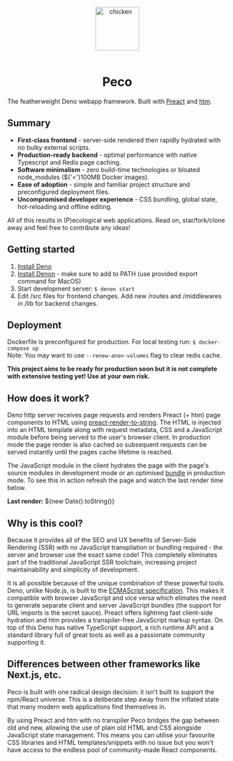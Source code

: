 <p align="center">
    <img 
        height="100px"
        style="margin: 1rem auto;"
        src="https://raw.githubusercontent.com/sebringrose/velocireno/main/src/assets/twemoji_chicken.svg" alt="chicken" 
    />
</p>
<h1 align="center">Peco</h1>
<p>
    The featherweight Deno webapp framework. Built with <a href="https://preactjs.com">Preact</a> and <a href="https://github.com/developit/htm">htm</a>.
</p>
<h2>Summary</h2>
<ul>
    <li>
        <strong>First-class frontend</strong> - server-side rendered then rapidly hydrated with no bulky external scripts.
    </li>
    <li>
        <strong>Production-ready backend</strong> - optimal performance with native Typescript and Redis page caching.
    </li>
    <li>
        <strong>Software minimalism</strong> - zero build-time technologies or bloated node_modules (${'<'}100MB Docker images).
    </li>
    <li>
        <strong>Ease of adoption</strong> - simple and familiar project structure and preconfigured deployment files.
    </li>
    <li>
        <strong>Uncompromised developer experience</strong> - CSS bundling, global state, hot-reloading and offline editing.
    </li>
</ul>
<p>
    All of this results in (P)ecological web applications. Read on, star/fork/clone away and feel free to contribute any ideas!
</p>

<h2>Getting started</h2>
<ol>
    <li>
        <a href="https://deno.land/manual/getting_started/installation">Install Deno</a>
    </li>
    <li>
        <a href="https://deno.land/manual/getting_started/installation">Install Denon</a> - make sure to add to PATH (use provided export command for MacOS)
    </li>
    <li>
        Start development server: <code>$ denon start</code>
    </li>
    <li>
        Edit /src files for frontend changes. Add new /routes and /middlewares in /lib for backend changes.
    </li>
</ol>

<h2>Deployment</h2>
<p>
    Dockerfile is preconfigured for production. For local testing run: <code>$ docker-compose up</code><br />
    Note: You may want to use <code>--renew-anon-volumes</code> flag to clear redis cache.
</p>
<p>
    <strong>This project aims to be ready for production soon but it is not complete with extensive testing yet! Use at your own risk.</strong>
</p>

<h2>How does it work?</h2>
<p>
    Deno http server receives page requests and renders Preact (+ htm) page components to HTML using <a href="https://github.com/preactjs/preact-render-to-string">preact-render-to-string</a>. The HTML is injected into an HTML template along with request metadata, CSS and a JavaScript module before being served to the user's browser client. In production mode the page render is also cached so subsequent requests can be served instantly until the pages cache lifetime is reached.
</p>
<p>
    The JavaScript module in the client hydrates the page with the page's source modules in development mode or an optimised <a href="https://deno.land/manual/tools/bundler">bundle</a> in production mode. To see this in action refresh the page and watch the last render time below.
</p>
<p><strong>Last render:</strong> ${new Date().toString()}</p>

<h2>Why is this cool?</h2>
<p>
    Because it provides all of the SEO and UX benefits of Server-Side Rendering (SSR) with no JavaScript transpilation or bundling required - the server and browser use the exact same code! This completely eliminates part of the traditional JavaScript SSR toolchain, increasing project maintainability and simplicity of development.
</p>
<p>
    It is all possible because of the unique combination of these powerful tools. Deno, unlike Node.js, is built to the <a href="https://tc39.es/">ECMAScript specification</a>. This makes it compatible with browser JavaScript and vice versa which elimates the need to generate separate client and server JavaScript bundles (the support for URL imports is the secret sauce). Preact offers lightning fast client-side hydration and htm provides a transpiler-free JavaScript markup syntax. On top of this Deno has native TypeScript support, a rich runtime API and a standard library full of great tools as well as a passionate community supporting it.
</p>

<h2>Differences between other frameworks like Next.js, etc.</h2>
<p>
    Peco is built with one radical design decision: it isn't built to support the npm/React universe. This is a deliberate step away from the inflated state that many modern web applications find themselves in.
</p>
<p>
    By using Preact and htm with no transpiler Peco bridges the gap between old and new, allowing the use of plain old HTML and CSS alongside JavaScript state management. This means you can utilise your favourite CSS libraries and HTML templates/snippets with no issue but you won't have access to the endless pool of community-made React components.
</p>